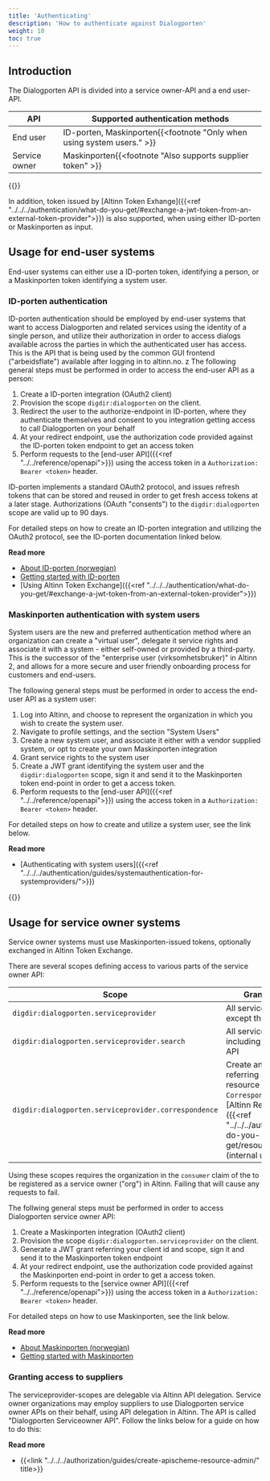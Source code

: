 ```yaml
---
title: 'Authenticating'
description: 'How to authenticate against Dialogporten'
weight: 10
toc: true
---
```


## Introduction

The Dialogporten API is divided into a service owner-API and a end user-API.

| API           | Supported authentication methods                                       |
| ------------- | ---------------------------------------------------------------------- |
| End user      | ID-porten, Maskinporten{{<footnote "Only when using system users." >}} |
| Service owner | Maskinporten{{<footnote "Also supports supplier token" >}}             |

{{<displayFootnotes>}}

In addition, token issued by [Altinn Token Exhange]({{<ref "../../../authentication/what-do-you-get/#exchange-a-jwt-token-from-an-external-token-provider">}}) is also supported, when using either ID-porten or Maskinporten as input.

## Usage for end-user systems

End-user systems can either use a ID-porten token, identifying a person, or a Maskinporten token identifying a system user.

### ID-porten authentication

ID-porten authentication should be employed by end-user systems that want to access Dialogporten and related services using the identity of a single person, and utilize their authorization in order to access dialogs available across the parties in which the authenticated user has access. This is the API that is being used by the common GUI frontend ("arbeidsflate") available after logging in to altinn.no.
z
The following general steps must be performed in order to access the end-user API as a person:

1. Create a ID-porten integration (OAuth2 client)
2. Provision the scope `digdir:dialogporten` on the client. 
3. Redirect the user to the authorize-endpoint in ID-porten, where they authenticate themselves and consent to you integration getting access to call Dialogporten on your behalf 
4. At your redirect endpoint, use the authorization code provided against the ID-porten token endpoint to get an access token
5. Perform requests to the [end-user API]({{<ref "../../reference/openapi">}}) using the access token in a `Authorization: Bearer <token>` header.

ID-porten implements a standard OAuth2 protocol, and issues refresh tokens that can be stored and reused in order to get fresh access tokens at a later stage. Authorizations (OAuth "consents") to the `digdir:dialogporten` scope are valid up to 90 days.

For detailed steps on how to create an ID-porten integration and utilizing the OAuth2 protocol, see the ID-porten documentation linked below.

**Read more**
* [About ID-porten (norwegian)](https://samarbeid.digdir.no/id-porten/id-porten/18)
* [Getting started with ID-porten](https://docs.digdir.no/docs/idporten/oidc/oidc_guide_english.html)
* [Using Altinn Token Exchange]({{<ref "../../../authentication/what-do-you-get/#exchange-a-jwt-token-from-an-external-token-provider">}})

### Maskinporten authentication with system users

System users are the new and preferred authentication method where an organization can create a "virtual user", delegate it service rights and associate it with a system - either self-owned or provided by a third-party. This is the successor of the "enterprise user (virksomhetsbruker)" in Altinn 2, and allows for a more secure and user friendly onboarding process for customers and end-users.

The following general steps must be performed in order to access the end-user API as a system user:

1. Log into Altinn, and choose to represent the organization in which you wish to create the system user. 
2. Navigate to profile settings, and the section "System Users"
3. Create a new system user, and associate it either with a vendor supplied system, or opt to create your own Maskinporten integration
4. Grant service rights to the system user
5. Create a JWT grant identifying the system user and the `digdir:dialogporten` scope, sign it and send it to the Maskinporten token end-point in order to get a access token.
6. Perform requests to the [end-user API]({{<ref "../../reference/openapi">}}) using the access token in a `Authorization: Bearer <token>` header.

For detailed steps on how to create and utilize a system user, see the link below.

**Read more**
* [Authenticating with system users]({{<ref "../../../authentication/guides/systemauthentication-for-systemproviders/">}})

{{<children />}}

## Usage for service owner systems

Service owner systems must use Maskinporten-issued tokens, optionally exchanged in Altinn Token Exchange. 

There are several scopes defining access to various parts of the service owner API:

| Scope                                                | Grants access to                                      |
| ---------------------------------------------------- | ----------------------------------------------------- |
| `digdir:dialogporten.serviceprovider`                | All service owner APIs, except the search/list API    |
| `digdir:dialogporten.serviceprovider.search`         | All service owner APIs, including the search/list API |
| `digdir:dialogporten.serviceprovider.correspondence` | Create and update dialogs referring a service resource of type `CorrespondenceService` in [Altinn Resource Registry]({{<ref "../../../authorization/what-do-you-get/resourceregistry/">}}) (internal use only) |

Using these scopes requires the organization in the `consumer` claim of the to be registered as a service owner ("org") in Altinn. Failing that will cause any requests to fail. 

The follwing general steps must be performed in order to access Dialogporten service owner API:

1. Create a Maskinporten integration (OAuth2 client)
2. Provision the scope `digdir:dialogporten.serviceprovider` on the client. 
3. Generate a JWT grant referring your client id and scope, sign it and send it to the Maskinporten token endpoint
4. At your redirect endpoint, use the authorization code provided against the Maskinporten end-point in order to get a access token.
5. Perform requests to the [service owner API]({{<ref "../../reference/openapi">}}) using the access token in a `Authorization: Bearer <token>` header.

For detailed steps on how to use Maskinporten, see the link below.

**Read more**
* [About Maskinporten (norwegian)](https://samarbeid.digdir.no/maskinporten/maskinporten/25)
* [Getting started with Maskinporten](https://docs.digdir.no/docs/Maskinporten/maskinporten_summary)

### Granting access to suppliers

The serviceprovider-scopes are delegable via Altinn API delegation. Service owner organizations may employ suppliers to use Dialogporten service owner APIs on their behalf, using API delegation in Altinn. The API is called "Dialogporten Serviceowner API". Follow the links below for a guide on how to do this:

**Read more**
* {{<link "../../../authorization/guides/create-apischeme-resource-admin/" title>}}